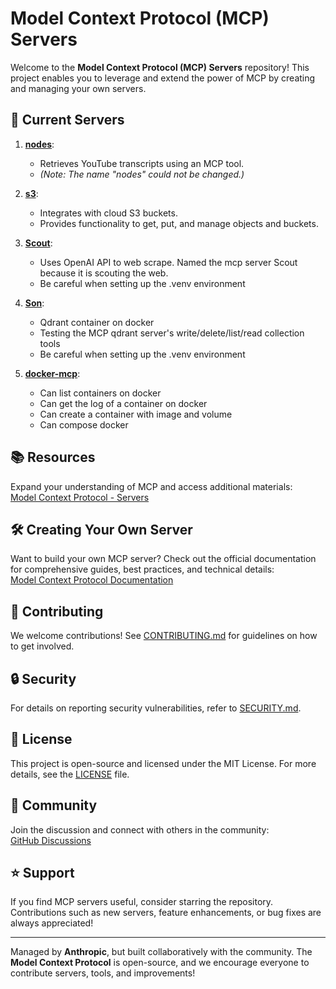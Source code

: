 # Model Context Protocol (MCP) Servers

Welcome to the **Model Context Protocol (MCP) Servers** repository! This project enables you to leverage and extend the power of MCP by creating and managing your own servers.

## 🚀 Current Servers

1. **[nodes](https://github.com/Tuguldur-Tserenbaljir/mcp-servers/tree/main/src/notes)**: 
   - Retrieves YouTube transcripts using an MCP tool.
   - *(Note: The name "nodes" could not be changed.)*

2. **[s3](https://github.com/Tuguldur-Tserenbaljir/mcp-servers/tree/main/src/s3)**: 
   - Integrates with cloud S3 buckets.
   - Provides functionality to get, put, and manage objects and buckets.

3. **[Scout](https://github.com/Tuguldur-Tserenbaljir/mcp-servers/tree/main/src/Scout)**: 
   - Uses OpenAI API to web scrape. Named the mcp server Scout because it is scouting the web.
   - Be careful when setting up the .venv environment

4. **[Son](https://github.com/Tuguldur-Tserenbaljir/mcp-servers/tree/main/src/Son)**: 
   - Qdrant container on docker 
   - Testing the MCP qdrant server's write/delete/list/read collection tools
   - Be careful when setting up the .venv environment
     
4. **[docker-mcp](https://github.com/Tuguldur-Tserenbaljir/mcp-servers/tree/main/src/docker-mcp)**: 
   - Can list containers on docker
   - Can get the log of a container on docker
   - Can create a container with image and volume
   - Can compose docker 

## 📚 Resources

Expand your understanding of MCP and access additional materials:  
[Model Context Protocol - Servers](https://github.com/modelcontextprotocol/servers/tree/main)

## 🛠️ Creating Your Own Server

Want to build your own MCP server? Check out the official documentation for comprehensive guides, best practices, and technical details:  
[Model Context Protocol Documentation](https://modelcontextprotocol.io/introduction)

## 🤝 Contributing

We welcome contributions! See [CONTRIBUTING.md](CONTRIBUTING.md) for guidelines on how to get involved.

## 🔒 Security

For details on reporting security vulnerabilities, refer to [SECURITY.md](SECURITY.md).

## 📜 License

This project is open-source and licensed under the MIT License. For more details, see the [LICENSE](LICENSE) file.

## 💬 Community

Join the discussion and connect with others in the community:  
[GitHub Discussions](https://github.com/orgs/modelcontextprotocol/discussions)

## ⭐ Support

If you find MCP servers useful, consider starring the repository. Contributions such as new servers, feature enhancements, or bug fixes are always appreciated!

---

Managed by **Anthropic**, but built collaboratively with the community. The **Model Context Protocol** is open-source, and we encourage everyone to contribute servers, tools, and improvements!
